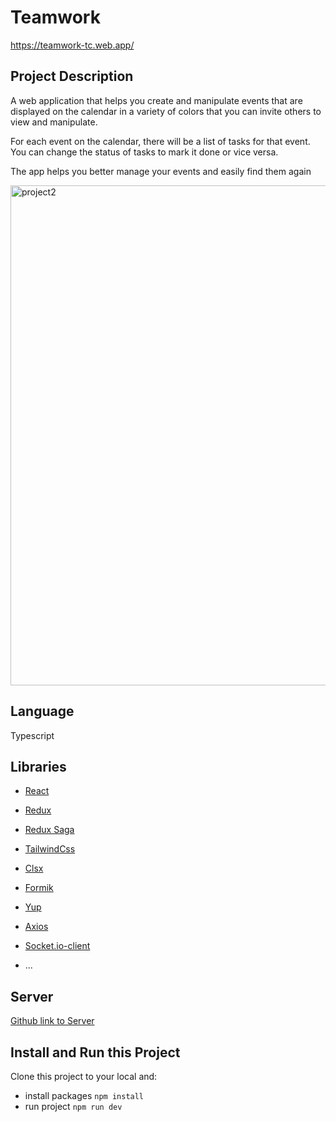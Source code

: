 # Teamwork
<a href="https://teamwork-tc.web.app/" target="_blank">https://teamwork-tc.web.app/</a>

## Project Description
A web application that helps you create and manipulate events that are displayed on the calendar in a variety of colors that you can invite others to view and manipulate.

For each event on the calendar, there will be a list of tasks for that event. You can change the status of tasks to mark it done or vice versa.

The app helps you better manage your events and easily find them again

<img width="800" alt="project2" src="https://user-images.githubusercontent.com/73534639/164042786-9288062d-b313-45b0-9d4f-39a75cec598d.png">

## Language
Typescript

## Libraries
- <a href="https://reactjs.org/" target="_blank">React</a>
- <a href="https://redux-toolkit.js.org/" target="_blank">Redux</a>
- <a href="https://redux-saga.js.org/" target="_blank">Redux Saga</a>
- <a href="https://tailwindcss.com/" target="_blank">TailwindCss</a>
- <a href="https://www.npmjs.com/package/clsx" target="_blank">Clsx</a>
- <a href="https://formik.org/" target="_blank">Formik</a>
- <a href="https://www.google.com/search?q=yup+npm&oq=yup&aqs=chrome.1.69i59j35i39j0i67l5j69i60.3025j0j4&sourceid=chrome&ie=UTF-8" target="_blank">Yup</a>
- <a href="https://www.npmjs.com/package/axios" target="_blank">Axios</a>
- <a href="https://www.npmjs.com/package/socket.io-react" target="_blank">Socket.io-client</a>

- ...

## Server
<a href="https://github.com/Kelkifa/web-server-teamworktc"> Github link to Server</a>

## Install and Run this Project
Clone this project to your local and:
- install packages
```npm install```
- run project
```npm run dev```



